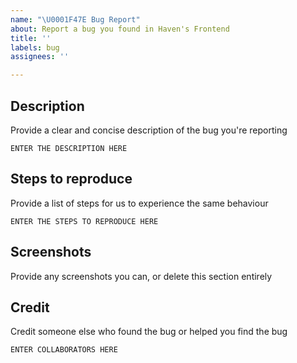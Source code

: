 ```yaml
---
name: "\U0001F47E Bug Report"
about: Report a bug you found in Haven's Frontend
title: ''
labels: bug
assignees: ''

---
```


## Description
Provide a clear and concise description of the bug you're reporting
```
ENTER THE DESCRIPTION HERE
```

## Steps to reproduce
Provide a list of steps for us to experience the same behaviour
```
ENTER THE STEPS TO REPRODUCE HERE
```

## Screenshots
Provide any screenshots you can, or delete this section entirely

## Credit
Credit someone else who found the bug or helped you find the bug
```
ENTER COLLABORATORS HERE
```
